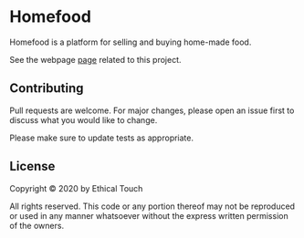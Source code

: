 # Homefood

Homefood is a platform for selling and buying home-made food.

See the webpage [page](https://Alina-Dumitrache.github.io/homefood-frontend) related to this project.

## Contributing

Pull requests are welcome. For major changes, please open an issue first to discuss what you would like to change.

Please make sure to update tests as appropriate.

## License

Copyright © 2020 by Ethical Touch

All rights reserved. This code or any portion thereof may not be reproduced or used in any manner whatsoever
without the express written permission of the owners.
